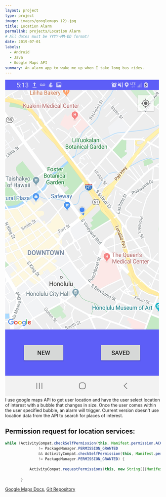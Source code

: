 ```yaml
---
layout: project
type: project
image: images/googlemaps (2).jpg
title: Location Alarm
permalink: projects/Location Alarm
# All dates must be YYYY-MM-DD format!
date: 2019-07-01
labels:
  - Android
  - Java
  - Google Maps API
summary: An alarm app to wake me up when I take long bus rides.
---
```


<img class="ui medium right floated rounded image" src="../images/prox1.jpg">
 I use google maps API to get user location and have the user select location of interest with a bubble that changes in size. Once the user comes within the user specified bubble, an alarm will trigger. Current version doesn't use location data from the API to search for places of interest.

 Permission request for location services:
 ---

 ```Java
 while (ActivityCompat.checkSelfPermission(this, Manifest.permission.ACCESS_FINE_LOCATION)
                != PackageManager.PERMISSION_GRANTED
                && ActivityCompat.checkSelfPermission(this, Manifest.permission.ACCESS_COARSE_LOCATION)
                != PackageManager.PERMISSION_GRANTED) {

            ActivityCompat.requestPermissions(this, new String[]{Manifest.permission.ACCESS_FINE_LOCATION}, 1);

        }
 ```

[Google Maps Docs](https://developers.google.com/maps/documentation/javascript/tutorial), [Git Repository](https://github.com/derekasola/ProxAlarm2)
